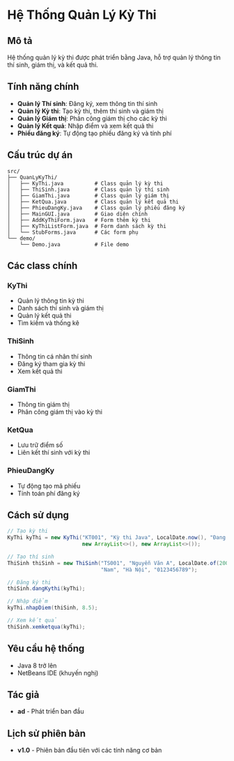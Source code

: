 # Hệ Thống Quản Lý Kỳ Thi

## Mô tả
Hệ thống quản lý kỳ thi được phát triển bằng Java, hỗ trợ quản lý thông tin thí sinh, giám thị, và kết quả thi.

## Tính năng chính
- **Quản lý Thí sinh**: Đăng ký, xem thông tin thí sinh
- **Quản lý Kỳ thi**: Tạo kỳ thi, thêm thí sinh và giám thị
- **Quản lý Giám thị**: Phân công giám thị cho các kỳ thi
- **Quản lý Kết quả**: Nhập điểm và xem kết quả thi
- **Phiếu đăng ký**: Tự động tạo phiếu đăng ký và tính phí

## Cấu trúc dự án
```
src/
├── QuanLyKyThi/
│   ├── KyThi.java          # Class quản lý kỳ thi
│   ├── ThiSinh.java        # Class quản lý thí sinh
│   ├── GiamThi.java        # Class quản lý giám thị
│   ├── KetQua.java         # Class quản lý kết quả thi
│   ├── PhieuDangKy.java    # Class quản lý phiếu đăng ký
│   ├── MainGUI.java        # Giao diện chính
│   ├── AddKyThiForm.java   # Form thêm kỳ thi
│   ├── KyThiListForm.java  # Form danh sách kỳ thi
│   └── StubForms.java      # Các form phụ
└── demo/
    └── Demo.java           # File demo
```

## Các class chính

### KyThi
- Quản lý thông tin kỳ thi
- Danh sách thí sinh và giám thị
- Quản lý kết quả thi
- Tìm kiếm và thống kê

### ThiSinh
- Thông tin cá nhân thí sinh
- Đăng ký tham gia kỳ thi
- Xem kết quả thi

### GiamThi
- Thông tin giám thị
- Phân công giám thị vào kỳ thi

### KetQua
- Lưu trữ điểm số
- Liên kết thí sinh với kỳ thi

### PhieuDangKy
- Tự động tạo mã phiếu
- Tính toán phí đăng ký

## Cách sử dụng

```java
// Tạo kỳ thi
KyThi kyThi = new KyThi("KT001", "Kỳ thi Java", LocalDate.now(), "Đang diễn ra", 
                        new ArrayList<>(), new ArrayList<>());

// Tạo thí sinh
ThiSinh thiSinh = new ThiSinh("TS001", "Nguyễn Văn A", LocalDate.of(2000, 1, 1), 
                              "Nam", "Hà Nội", "0123456789");

// Đăng ký thi
thiSinh.dangKythi(kyThi);

// Nhập điểm
kyThi.nhapDiem(thiSinh, 8.5);

// Xem kết quả
thiSinh.xemketqua(kyThi);
```

## Yêu cầu hệ thống
- Java 8 trở lên
- NetBeans IDE (khuyến nghị)

## Tác giả
- **ad** - Phát triển ban đầu

## Lịch sử phiên bản
- **v1.0** - Phiên bản đầu tiên với các tính năng cơ bản
